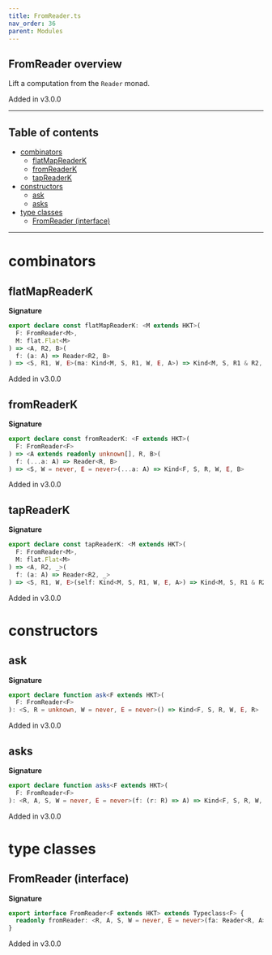 ```yaml
---
title: FromReader.ts
nav_order: 36
parent: Modules
---
```


## FromReader overview

Lift a computation from the `Reader` monad.

Added in v3.0.0

---

<h2 class="text-delta">Table of contents</h2>

- [combinators](#combinators)
  - [flatMapReaderK](#flatmapreaderk)
  - [fromReaderK](#fromreaderk)
  - [tapReaderK](#tapreaderk)
- [constructors](#constructors)
  - [ask](#ask)
  - [asks](#asks)
- [type classes](#type-classes)
  - [FromReader (interface)](#fromreader-interface)

---

# combinators

## flatMapReaderK

**Signature**

```ts
export declare const flatMapReaderK: <M extends HKT>(
  F: FromReader<M>,
  M: flat.Flat<M>
) => <A, R2, B>(
  f: (a: A) => Reader<R2, B>
) => <S, R1, W, E>(ma: Kind<M, S, R1, W, E, A>) => Kind<M, S, R1 & R2, W, E, B>
```

Added in v3.0.0

## fromReaderK

**Signature**

```ts
export declare const fromReaderK: <F extends HKT>(
  F: FromReader<F>
) => <A extends readonly unknown[], R, B>(
  f: (...a: A) => Reader<R, B>
) => <S, W = never, E = never>(...a: A) => Kind<F, S, R, W, E, B>
```

Added in v3.0.0

## tapReaderK

**Signature**

```ts
export declare const tapReaderK: <M extends HKT>(
  F: FromReader<M>,
  M: flat.Flat<M>
) => <A, R2, _>(
  f: (a: A) => Reader<R2, _>
) => <S, R1, W, E>(self: Kind<M, S, R1, W, E, A>) => Kind<M, S, R1 & R2, W, E, A>
```

Added in v3.0.0

# constructors

## ask

**Signature**

```ts
export declare function ask<F extends HKT>(
  F: FromReader<F>
): <S, R = unknown, W = never, E = never>() => Kind<F, S, R, W, E, R>
```

Added in v3.0.0

## asks

**Signature**

```ts
export declare function asks<F extends HKT>(
  F: FromReader<F>
): <R, A, S, W = never, E = never>(f: (r: R) => A) => Kind<F, S, R, W, E, A>
```

Added in v3.0.0

# type classes

## FromReader (interface)

**Signature**

```ts
export interface FromReader<F extends HKT> extends Typeclass<F> {
  readonly fromReader: <R, A, S, W = never, E = never>(fa: Reader<R, A>) => Kind<F, S, R, W, E, A>
}
```

Added in v3.0.0
